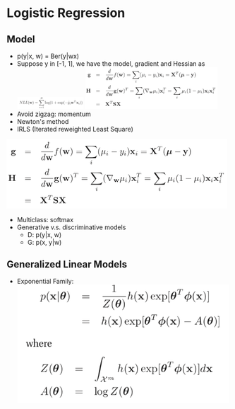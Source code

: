 # Logistic Regression

## Model
- p(y\|x, w) = Ber(y\|wx)
- Suppose y in [-1, 1], we have the model, gradient and Hessian as\
	<img src="/Basic-ML/images/lr/logistic1.png" alt="drawing" width="150"/>
	<img src="/Basic-ML/images/lr/logistic2.png" alt="drawing" width="300"/>
- Avoid zigzag: momentum
- Newton's method
- IRLS (Iterated reweighted Least Square)
<img src="/Basic-ML/images/lr/logistic2.png" alt="drawing" width="500"/>

- Multiclass: softmax
- Generative v.s. discriminative models
	- D: p(y\|x, w)
	- G: p(x, y\|w)

## Generalized Linear Models
- Exponential Family:
	<img src="/Basic-ML/images/glinear.png" alt="drawing" width="500"/>